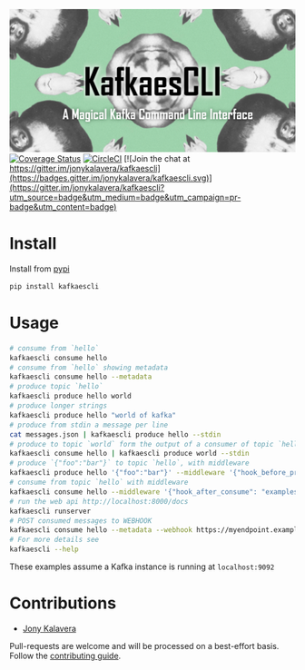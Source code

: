 ﻿
![Kafkaescli](docs/images/kafkaescli-repository-open-graph-template.png)
[![Coverage Status](https://coveralls.io/repos/github/jonykalavera/kafkaescli/badge.svg?branch=main)](https://coveralls.io/github/jonykalavera/kafkaescli?branch=main)
[![CircleCI](https://circleci.com/gh/jonykalavera/kafkaescli/tree/main.svg?style=svg)](https://circleci.com/gh/jonykalavera/kafkaescli/tree/main) [![Join the chat at https://gitter.im/jonykalavera/kafkaescli](https://badges.gitter.im/jonykalavera/kafkaescli.svg)](https://gitter.im/jonykalavera/kafkaescli?utm_source=badge&utm_medium=badge&utm_campaign=pr-badge&utm_content=badge)

# Install

Install from [pypi](https://pypi.org/project/kafkaescli/)

```sh
pip install kafkaescli
```

# Usage

```bash
# consume from `hello`
kafkaescli consume hello
# consume from `hello` showing metadata
kafkaescli consume hello --metadata
# produce topic `hello`
kafkaescli produce hello world
# produce longer strings
kafkaescli produce hello "world of kafka"
# produce from stdin a message per line
cat messages.json | kafkaescli produce hello --stdin
# produce to topic `world` form the output of a consumer of topic `hello`
kafkaescli consume hello | kafkaescli produce world --stdin
# produce `{"foo":"bar"}` to topic `hello`, with middleware
kafkaescli produce hello '{"foo":"bar"}' --middleware '{"hook_before_produce": "examples.json.hook_before_produce"}'
# consume from topic `hello` with middleware
kafkaescli consume hello --middleware '{"hook_after_consume": "examples.json.hook_after_consume"}'
# run the web api http://localhost:8000/docs
kafkaescli runserver
# POST consumed messages to WEBHOOK
kafkaescli consume hello --metadata --webhook https://myendpoint.example.com
# For more details see
kafkaescli --help
```
These examples assume a Kafka instance is running at `localhost:9092`

# Contributions

* [Jony Kalavera](https://github.com/jonykalavera)

Pull-requests are welcome and will be processed on a best-effort basis.
Follow the [contributing guide](CONTRIBUTING.md).

